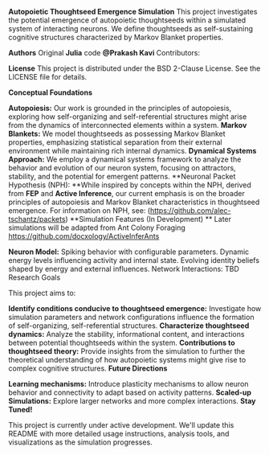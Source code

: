 **Autopoietic Thoughtseed Emergence Simulation**
This project investigates the potential emergence of autopoietic thoughtseeds within a simulated system of interacting neurons. We define thoughtseeds as self-sustaining cognitive structures characterized by Markov Blanket properties.

**Authors**
Original **Julia** code **@Prakash Kavi**
Contributors: 

**License**
This project is distributed under the BSD 2-Clause License. See the LICENSE file for details.

**Conceptual Foundations**

**Autopoiesis:** Our work is grounded in the principles of autopoiesis, exploring how self-organizing and self-referential structures might arise from the dynamics of interconnected elements within a system.
**Markov Blankets:** We model thoughtseeds as possessing Markov Blanket properties, emphasizing statistical separation from their external environment while maintaining rich internal dynamics.
**Dynamical Systems Approach:** We employ a dynamical systems framework to analyze the behavior and evolution of our neuron system, focusing on attractors, stability, and the potential for emergent patterns.
**Neuronal Packet Hypothesis (NPH): **While inspired by concepts within the NPH, derived from **FEP** and **Active Inference**, our current emphasis is on the broader principles of autopoiesis and Markov Blanket characteristics in thoughtseed emergence. For information on NPH, see: (https://github.com/alec-tschantz/packets)
**Simulation Features (In Development) **
Later simulations will be adapted from Ant Colony Foraging https://github.com/docxology/ActiveInferAnts

**Neuron Model:**
Spiking behavior with configurable parameters.
Dynamic energy levels influencing activity and internal state.
Evolving identity beliefs shaped by energy and external influences.
Network Interactions: TBD
Research Goals

This project aims to:

**Identify conditions conducive to thoughtseed emergence:** Investigate how simulation parameters and network configurations influence the formation of self-organizing, self-referential structures.
**Characterize thoughtseed dynamics:** Analyze the stability, informational content, and interactions between potential thoughtseeds within the system.
**Contributions to thoughtseed theory:** Provide insights from the simulation to further the theoretical understanding of how autopoietic systems might give rise to complex cognitive structures.
**Future Directions**

**Learning mechanisms:** Introduce plasticity mechanisms to allow neuron behavior and connectivity to adapt based on activity patterns.
**Scaled-up Simulations:** Explore larger networks and more complex interactions.
**Stay Tuned!**

This project is currently under active development. We'll update this README with more detailed usage instructions, analysis tools, and visualizations as the simulation progresses.

